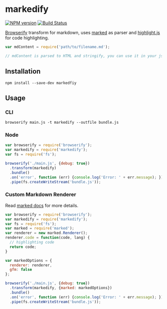 # markedify

[![NPM version](https://img.shields.io/npm/v/markedify.svg?style=flat-square)](https://www.npmjs.com/package/markedify)
[![Build Status](https://img.shields.io/travis/minwe/markedify.svg?style=flat-square)](https://travis-ci.org/minwe/markedify)

[Browserify](https://github.com/substack/node-browserify) transform for markdown, uses [marked][] as parser and [highlight.js](https://github.com/isagalaev/highlight.js) for code highlighting.

```js
var mdContent = require('path/to/filename.md');

// mdContent is parsed to HTML and stringify, you can use it in your js now.
```

## Installation

```
npm install --save-dev markedfiy
```

## Usage

### CLI

```
browserify main.js -t markedify --outfile bundle.js
```

### Node

```js
var browserify = require('browserify');
var markedify = require('markedify');
var fs = require('fs');

browserify('./main.js', {debug: true})
  .transform(markedify)
  .bundle()
  .on('error', function (err) {console.log('Error: ' + err.message); })
  .pipe(fs.createWriteStream('bundle.js'));
```

### Custom Markdown Renderer

Read [marked docs][marked] for more details.

```js
var browserify = require('browserify');
var markedify = require('markedify');
var fs = require('fs');
var marked = require('marked');
var renderer = new marked.Renderer();
renderer.code = function(code, lang) {
  // highlighting code
  return code;
}

var markedOptions = {
  renderer: renderer,
  gfm: false
};

browserify('./main.js', {debug: true})
  .transform(markedify, {marked: markedOptions})
  .bundle()
  .on('error', function (err) {console.log('Error: ' + err.message); })
  .pipe(fs.createWriteStream('bundle.js'));
```

[marked]:https://github.com/chjj/marked
